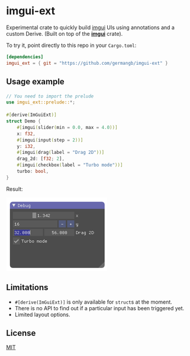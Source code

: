 # imgui-ext

Experimental crate to quickly build [imgui] UIs using annotations and a custom Derive. (Built on top of the [**imgui**] crate).

To try it, point directly to this repo in your `Cargo.toml`:
```toml
[dependencies]
imgui_ext = { git = "https://github.com/germangb/imgui-ext" }
```

## Usage example

```rust
// You need to import the prelude
use imgui_ext::prelude::*;

#[derive(ImGuiExt)]
struct Demo {
    #[imgui(slider(min = 0.0, max = 4.0))]
    x: f32,
    #[imgui(input(step = 2))]
    y: i32,
    #[imgui(drag(label = "Drag 2D"))]
    drag_2d: [f32; 2],
    #[imgui(checkbox(label = "Turbo mode"))]
    turbo: bool,
}
```

Result:

![ui result][result]

## Limitations

* `#[derive(ImGuiExt)]` is only available for `struct`s at the moment.
* There is no API to find out if a particular input has been triggered yet.
* Limited layout options.

## License

[MIT]

[imgui]: https://github.com/ocornut/imgui
[**imgui**]: https://github.com/Gekkio/imgui-rs
[**example**]: example/src/ui.rs
[result]: assets/demo.png
[MIT]: LICENSE.md
